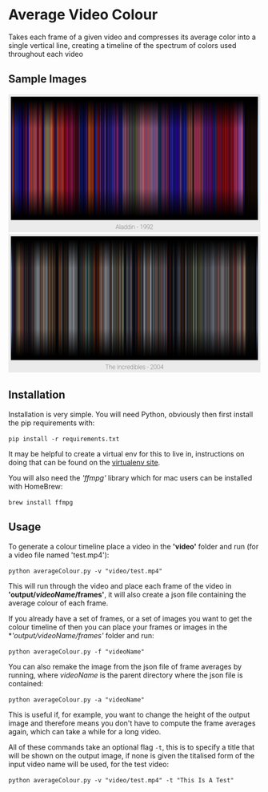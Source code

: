 # Average Video Colour

Takes each frame of a given video and compresses its average color into a single vertical line, creating a timeline of the spectrum of colors used throughout each video

## Sample Images

<img src="samples/borderedBars_aladdin.png" />

<img src="samples/borderedBars_incredibles.png" />


## Installation

Installation is very simple. You will need Python, obviously then first install the pip requirements with:

`pip install -r requirements.txt`

It may be helpful to create a virtual env for this to live in, instructions on doing that can be found on the [virtualenv site](https://virtualenv.pypa.io/en/stable/installation/).

You will also need the *'ffmpg'* library which for mac users can be installed with HomeBrew:

`brew install ffmpg`

## Usage

To generate a colour timeline place a video in the **'video'** folder and run (for a video file named 'test.mp4'):

`python averageColour.py -v "video/test.mp4"`

This will run through the video and place each frame of the video in **'output/*videoName*/frames'**, it will also create a json file containing the average colour of each frame.

If you already have a set of frames, or a set of images you want to get the colour timeline of then you can place your frames or images in the **'output/*videoName/frames'** folder and run:

`python averageColour.py -f "videoName"`

You can also remake the image from the json file of frame averages by running, where *videoName* is the parent directory where the json file is contained:

`python averageColour.py -a "videoName"`

This is useful if, for example, you want to change the height of the output image and therefore means you don't have to compute the frame averages again, which can take a while for a long video.

All of these commands take an optional flag `-t`, this is to specify a title that will be shown on the output image, if none is given the titalised form of the input video name will be used, for the test video:

`python averageColour.py -v "video/test.mp4" -t "This Is A Test"`



